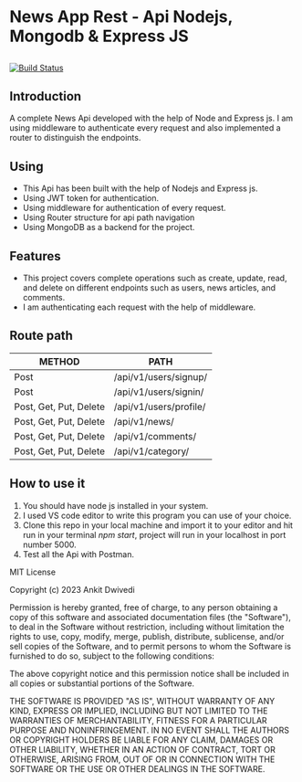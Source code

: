 # News App Rest - Api Nodejs, Mongodb & Express JS
##

[![Build Status](https://travis-ci.org/anksji/NewsApp-RestApi.svg?branch=main)](https://travis-ci.org/anksji/NewsApp-RestApi)

## Introduction
A complete News Api developed with the help of Node and Express js. I am using middleware to authenticate every request and also implemented a router to distinguish the endpoints.

## Using
- This Api has been built with the help of Nodejs and Express js.
- Using JWT token for authentication. 
- Using middleware for authentication of every request.
- Using Router structure for api path navigation
- Using MongoDB as a backend for the project.


## Features
- This project covers complete operations such as create, update, read, and delete on different endpoints such as users, news articles, and comments.
- I am authenticating each request with the help of middleware.

## Route path 

| METHOD | PATH |
| ------ | ------ |
| Post | /api/v1/users/signup/ |
| Post | /api/v1/users/signin/ |
| Post, Get, Put, Delete | /api/v1/users/profile/ |
| Post, Get, Put, Delete  | /api/v1/news/ |
| Post, Get, Put, Delete  | /api/v1/comments/ |
| Post, Get, Put, Delete  | /api/v1/category/ |


## How to use it

1. You should have node js installed in your system.
2. I used VS code editor to write this program you can use of your choice.
3. Clone this repo in your local machine and import it to your editor and hit run in your terminal _npm start_, project will run in your localhost in port number 5000. 
4. Test all the Api with Postman.




MIT License

Copyright (c) 2023 Ankit Dwivedi

Permission is hereby granted, free of charge, to any person obtaining a copy of this software and associated documentation files (the "Software"), to deal in the Software without restriction, including without limitation the rights to use, copy, modify, merge, publish, distribute, sublicense, and/or sell copies of the Software, and to permit persons to whom the Software is furnished to do so, subject to the following conditions:

The above copyright notice and this permission notice shall be included in all copies or substantial portions of the Software.

THE SOFTWARE IS PROVIDED "AS IS", WITHOUT WARRANTY OF ANY KIND, EXPRESS OR IMPLIED, INCLUDING BUT NOT LIMITED TO THE WARRANTIES OF MERCHANTABILITY, FITNESS FOR A PARTICULAR PURPOSE AND NONINFRINGEMENT. IN NO EVENT SHALL THE AUTHORS OR COPYRIGHT HOLDERS BE LIABLE FOR ANY CLAIM, DAMAGES OR OTHER LIABILITY, WHETHER IN AN ACTION OF CONTRACT, TORT OR OTHERWISE, ARISING FROM, OUT OF OR IN CONNECTION WITH THE SOFTWARE OR THE USE OR OTHER DEALINGS IN THE SOFTWARE.
